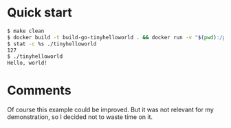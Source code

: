 # Quick start

```sh
$ make clean
$ docker build -t build-go-tinyhelloworld . && docker run -v "$(pwd):/project" build-go-tinyhelloworld
$ stat -c %s ./tinyhelloworld
127
$ ./tinyhelloworld 
Hello, world!
```

# Comments

Of course this example could be improved.
But it was not relevant for my demonstration, so I decided not to waste
time on it.
